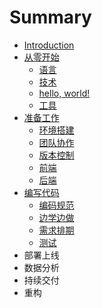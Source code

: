 # Summary

* [Introduction](README.md)
* [从零开始](cong-ling-kai-shi.md)
  * [语言](cong-ling-kai-shi/yu-yan.md)
  * [技术](cong-ling-kai-shi/ji-shu.md)
  * [hello, world!](cong-ling-kai-shi/hello-world.md)
  * [工具](cong-ling-kai-shi/gong-ju.md)
* [准备工作](zhun-bei-gong-zuo.md)
  * [环境搭建](zhun-bei-gong-zuo/huan-jing-da-jian.md)
  * [团队协作](zhun-bei-gong-zuo/tuan-dui-xie-zuo.md)
  * [版本控制](zhun-bei-gong-zuo/ban-ben-kong-zhi.md)
  * [前端](zhun-bei-gong-zuo/qian-duan.md)
  * [后端](zhun-bei-gong-zuo/hou-duan.md)
* [编写代码](bian-xie-dai-ma.md)
  * [编码规范](bian-xie-dai-ma/bian-ma-gui-fan.md)
  * [边学边做](bian-xie-dai-ma/bian-xue-bian-zuo.md)
  * [需求排期](bian-xie-dai-ma/xu-qiu-pai-qi.md)
  * [测试](bian-xie-dai-ma/ce-shi.md)
* 部署上线
* 数据分析
* 持续交付
* 重构

